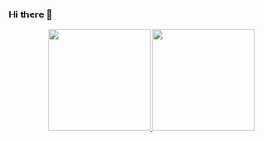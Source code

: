 ### Hi there 👋

<div align="center">
  <a href="https://github.com/luisarthurrabelo">
  <img height="180em" src="https://github-readme-stats.vercel.app/api?username=luisarthurrabelo&show_icons=true&theme=dracula&include_all_commits=true&count_private=true"/>
  <img height="180em" src="https://github-readme-stats.vercel.app/api/top-langs/?username=luisarthurrabelo&layout=compact&langs_count=7&theme=dracula"/>
</div>

<!--
**luisarthurrabelo/luisarthurrabelo** is a ✨ _special_ ✨ repository because its `README.md` (this file) appears on your GitHub profile.

Here are some ideas to get you started:

- 🔭 I’m currently working on ...
- 🌱 I’m currently learning ...
- 👯 I’m looking to collaborate on ...
- 🤔 I’m looking for help with ...
- 💬 Ask me about ...
- 📫 How to reach me: ...
- 😄 Pronouns: ...
- ⚡ Fun fact: ...
-->
